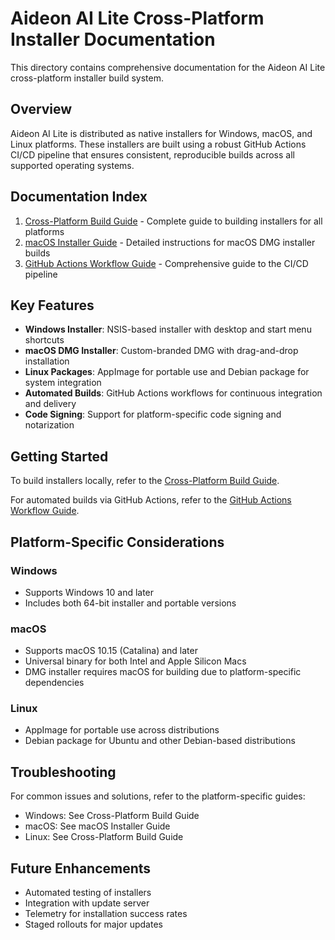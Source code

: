# Aideon AI Lite Cross-Platform Installer Documentation

This directory contains comprehensive documentation for the Aideon AI Lite cross-platform installer build system.

## Overview

Aideon AI Lite is distributed as native installers for Windows, macOS, and Linux platforms. These installers are built using a robust GitHub Actions CI/CD pipeline that ensures consistent, reproducible builds across all supported operating systems.

## Documentation Index

1. [Cross-Platform Build Guide](./cross_platform_build_guide.md) - Complete guide to building installers for all platforms
2. [macOS Installer Guide](./mac_installer_guide.md) - Detailed instructions for macOS DMG installer builds
3. [GitHub Actions Workflow Guide](./github_actions_workflow_guide.md) - Comprehensive guide to the CI/CD pipeline

## Key Features

- **Windows Installer**: NSIS-based installer with desktop and start menu shortcuts
- **macOS DMG Installer**: Custom-branded DMG with drag-and-drop installation
- **Linux Packages**: AppImage for portable use and Debian package for system integration
- **Automated Builds**: GitHub Actions workflows for continuous integration and delivery
- **Code Signing**: Support for platform-specific code signing and notarization

## Getting Started

To build installers locally, refer to the [Cross-Platform Build Guide](./cross_platform_build_guide.md).

For automated builds via GitHub Actions, refer to the [GitHub Actions Workflow Guide](./github_actions_workflow_guide.md).

## Platform-Specific Considerations

### Windows
- Supports Windows 10 and later
- Includes both 64-bit installer and portable versions

### macOS
- Supports macOS 10.15 (Catalina) and later
- Universal binary for both Intel and Apple Silicon Macs
- DMG installer requires macOS for building due to platform-specific dependencies

### Linux
- AppImage for portable use across distributions
- Debian package for Ubuntu and other Debian-based distributions

## Troubleshooting

For common issues and solutions, refer to the platform-specific guides:
- Windows: See Cross-Platform Build Guide
- macOS: See macOS Installer Guide
- Linux: See Cross-Platform Build Guide

## Future Enhancements

- Automated testing of installers
- Integration with update server
- Telemetry for installation success rates
- Staged rollouts for major updates
